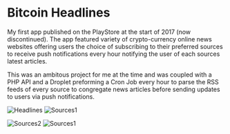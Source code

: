 # Bitcoin Headlines

My first app published on the PlayStore at the start of 2017 (now discontinued).
The app featured variety of crypto-currency online news websites offering users the choice of subscribing to their preferred sources to receive push notifications every hour notifying the user of each sources latest articles.

This was an ambitous project for me at the time and was coupled with a PHP API and a Droplet preforming a Cron Job every hour to parse the RSS feeds of every source to congregate news articles before sending updates to users via push notifications.

![Headlines](http://www.jakebreen.co.uk/images/screenHEADLINE.jpg) ![Sources1](http://www.jakebreen.co.uk/images/screenSOURCE.jpg)

![Sources2](http://www.jakebreen.co.uk/images/screenSOURCE3.jpg) ![Sources1](http://www.jakebreen.co.uk/images/screenSUBSCRIBED.jpg)
